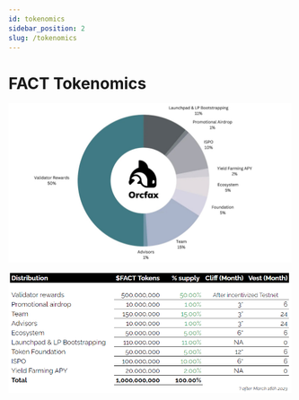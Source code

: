 ```yaml
---
id: tokenomics
sidebar_position: 2
slug: /tokenomics
---
```


# FACT Tokenomics

![FACT tokenomics piechart](/img/2023-08-30--FACT-tokenomics-pie-chart.jpeg)

![FACT tokenomics table](/img/2023-08-30--FACT-tokenomics-table.png)
